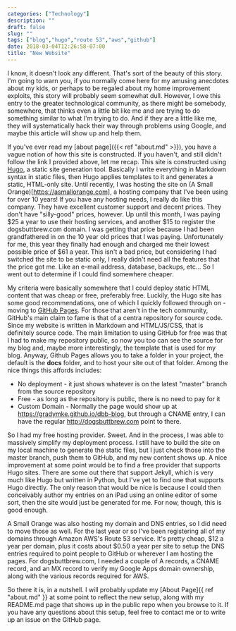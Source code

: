 ```yaml
---
categories: ["Technology"]
description: ""
draft: false
slug: ""
tags: ["blog","hugo","route 53","aws","github"]
date: 2018-03-04T12:26:58-07:00
title: "New Website"
---
```


I know, it doesn't look any different. That's sort of the beauty of this story. I'm going to warn you, if you normally come here for my amusing anecdotes about my kids, or perhaps to be regaled about my home improvement exploits, this story will probably seem somewhat dull. However, I owe this entry to the greater technological community, as there might be somebody, somewhere, that thinks even a little bit like me and are trying to do something similar to what I'm trying to do. And if they are a little like me, they will systematically hack their way through problems using Google, and maybe this article will show up and help them.

If you've ever read my [about page]({{< ref "about.md" >}}), you have a vague notion of how this site is constructed. If you haven't, and still didn't follow the link I provided above, let me recap. This site is constructed using [Hugo](https://gohugo.io), a static site generation tool. Basically I write everything in Markdown syntax in static files, then Hugo applies templates to it and generates a static, HTML-only site. Until recently, I was hosting the site on (A Small Orange)[https://asmallorange.com], a hosting company that I've been using for over 10 years! If you have any hosting needs, I really do like this company. They have excellent customer support and decent prices. They don't have "silly-good" prices, however. Up until this month, I was paying $25 a year to use their hosting services, and another $15 to register the dogsbuttbrew.com domain. I was getting that price because I had been grandfathered in on the 10 year old prices that I was paying. Unfortunately for me, this year they finally had enough and charged me their lowest possible price of $61 a year. This isn't a bad price, but considering I had switched the site to be static only, I really didn't need all the features that the price got me. Like an e-mail address, database, backups, etc... So I went out to determine if I could find somewhere cheaper.

My criteria were basically somewhere that I could deploy static HTML content that was cheap or free, preferably free. Luckily, the Hugo site has some good recommendations, one of which I quickly followed through on - moving to [GitHub Pages](https://pages.github.com). For those that aren't in the tech community, GitHub's main claim to fame is that of a centra repository for source code. Since my website is written in Markdown and HTML/JS/CSS, that is definitely source code. The main limitation to using GitHub for free was that I had to make my repository public, so now you too can see the source for my blog and, maybe more interestingly, the template that is used for my blog. Anyway, Github Pages allows you to take a folder in your project, the default is the **docs** folder, and to host your site out of that folder. Among the nice things this affords includes:

* No deployment - it just shows whatever is on the latest "master" branch from the source repository
* Free - as long as the repository is public, there is no need to pay for it
* Custom Domain - Normally the page would show up at https://gradymke.github.io/dbb-blog, but through a CNAME entry, I can have the regular http://dogsbuttbrew.com point to there.

So I had my free hosting provider. Sweet. And in the process, I was able to massively simplify my deployment process. I still have to build the site on my local machine to generate the static files, but I just check those into the master branch, push them to GitHub, and my new content shows up. A nice improvement at some point would be to find a free provider that supports Hugo sites. There are some out there that support Jekyll, which is very much like Hugo but written in Python, but I've yet to find one that supports Hugo directly. The only reason that would be nice is because I could then conceivably author my entries on an iPad using an online editor of some sort, then the site would just be generated for me. For now, though, this is good enough.

A Small Orange was also hosting my domain and DNS entries, so I did need to move those as well. For the last year or so I've been registering all of my domains through Amazon AWS's Route 53 service. It's pretty cheap, $12 a year per domain, plus it costs about $0.50 a year per site to setup the DNS entries required to point people to GitHub or wherever I am hosting the pages. For dogsbuttbrew.com, I needed a couple of A records, a CNAME record, and an MX record to verify my Google Apps domain ownership, along with the various records required for AWS.

So there it is, in a nutshell. I will probably update my [About Page]{{ ref "about.md" }} at some point to reflect the new setup, along with my README.md page that shows up in the public repo when you browse to it. If you have any questions about this setup, feel free to contact me or to write up an issue on the GitHub page.
